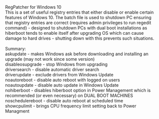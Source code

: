 RegPatcher for Windows 10<br>
This is a set of useful registry entries that either disable or enable certain features of Windows 10. The batch file is used to shutdown PC ensuring that registry entries are correct (requires admin privileges to run regedit command) - designed to shutdown PCs with dual boot installations as hiberboot tends to enable itself after upgrading OS which can cause damage to hard drives - shutting down with this prevents such situations.
<br><br>
Summary:<br>
askupdate - makes Windows ask before downloading and installing an upgrade (may not work since some version)<br>
disableosupgrade - stop Windows from upgrading<br>
driversearch - disable automatic driver search<br>
driverupdate - exclude drivers from Windows Update<br>
noautoreboot - disable auto reboot with logged on users<br>
noautoupdate - disable auto update in Windows Update<br>
nohiberboot - disables hiberboot option in Power Management which is recommended (or even necessary) on DUAL BOOT MACHINES<br>
noschedulereboot - disable auto reboot at scheduled time<br>
showcpulimit - brings CPU frequency limit setting back to Power Managment<br>
